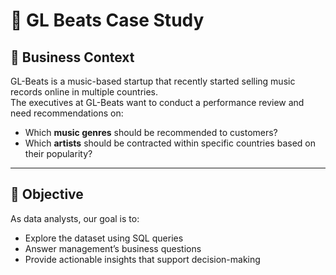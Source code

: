 # 🎵 GL Beats Case Study

## 📌 Business Context
GL-Beats is a music-based startup that recently started selling music records online in multiple countries.  
The executives at GL-Beats want to conduct a performance review and need recommendations on:  

- Which **music genres** should be recommended to customers?  
- Which **artists** should be contracted within specific countries based on their popularity?  

---

## 🎯 Objective
As data analysts, our goal is to:  
- Explore the dataset using SQL queries  
- Answer management’s business questions  
- Provide actionable insights that support decision-making  
